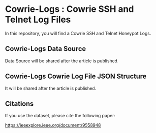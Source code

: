 # Cowrie-Logs : Cowrie SSH and Telnet Log Files

In this repository, you will find a Cowrie SSH and Telnet Honeypot Logs. 

## Cowrie-Logs Data Source

Data Source will be shared after the article is published. 

## Cowrie-Logs Cowrie Log File JSON Structure

It will be shared after the article is published. 

## Citations

If you use the dataset, please cite the following paper:

https://ieeexplore.ieee.org/document/9558948

